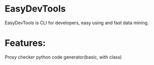 # EasyDevTools

EasyDevTools is CLI for developers, easy using and fast data mining.

# Features:

Proxy checker
python code generator(basic, with class)
